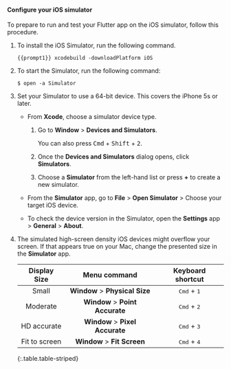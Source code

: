 #### Configure your iOS simulator

To prepare to run and test your Flutter app on the iOS simulator,
follow this procedure.

1. To install the iOS Simulator, run the following command.

    ```console
    {{prompt1}} xcodebuild -downloadPlatform iOS
    ```

1. To start the Simulator, run the following command:

    ```console
    $ open -a Simulator
    ```

1. Set your Simulator to use a 64-bit device.
   This covers the iPhone 5s or later.

   * From **Xcode**, choose a simulator device type.

     1. Go to **Window** <span aria-label="and then">></span>
        **Devices and Simulators**.

        You can also press <kbd>Cmd</kbd> + <kbd>Shift</kbd> + <kbd>2</kbd>.

     2. Once the **Devices and Simulators** dialog opens,
        click **Simulators**.

     3. Choose a **Simulator** from the left-hand list or press **+** to
        create a new simulator.

   * From the **Simulator** app, go to
     **File** <span aria-label="and then">></span>
     **Open Simulator** <span aria-label="and then">></span>
     Choose your target iOS device.

   * To check the device version in the Simulator,
     open the **Settings** app <span aria-label="and then">></span>
     **General** <span aria-label="and then">></span>
     **About**.

1. The simulated high-screen density iOS devices might overflow your screen.
   If that appears true on your Mac, change the presented size in the
   **Simulator** app.

    |  **Display Size** |                          **Menu command**                          |     **Keyboard shortcut**     |
    |:-----------------:|:------------------------------------------------------------------:|:-----------------------------:|
    | Small             | **Window** <span aria-label="and then">></span> **Physical Size**  | <kbd>Cmd</kbd> + <kbd>1</kbd> |
    | Moderate          | **Window** <span aria-label="and then">></span> **Point Accurate** | <kbd>Cmd</kbd> + <kbd>2</kbd> |
    | HD accurate       | **Window** <span aria-label="and then">></span> **Pixel Accurate** | <kbd>Cmd</kbd> + <kbd>3</kbd> |
    | Fit to screen     | **Window** <span aria-label="and then">></span> **Fit Screen**     | <kbd>Cmd</kbd> + <kbd>4</kbd> |
    {:.table.table-striped}

